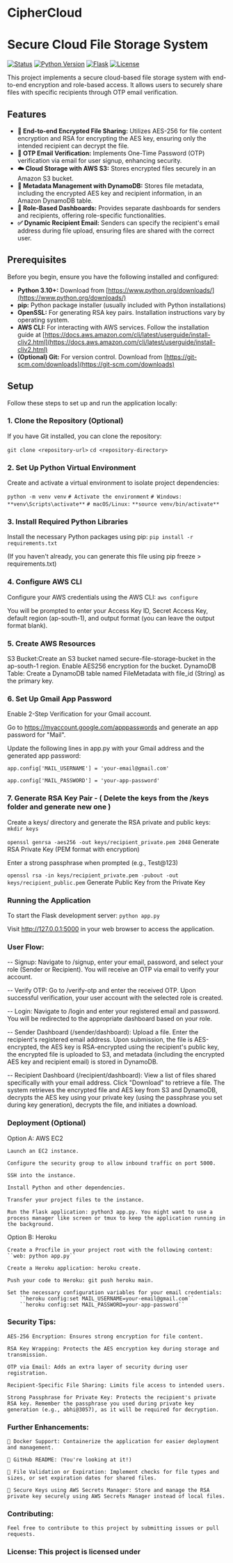 # CipherCloud

# Secure Cloud File Storage System

[![Status](https://img.shields.io/badge/Status-Complete-brightgreen.svg)](https://github.com/your-username/your-repo-name)
[![Python Version](https://img.shields.io/badge/Python-3.10+-blue.svg)](https://www.python.org/downloads/)
[![Flask](https://img.shields.io/badge/Flask-%E2%98%91%EF%B8%8F0.12+-brightgreen.svg)](http://flask.pocoo.org/)
[![License](https://img.shields.io/badge/License-MIT-yellow.svg)](https://opensource.org/licenses/MIT)

This project implements a secure cloud-based file storage system with end-to-end encryption and role-based access. It allows users to securely share files with specific recipients through OTP email verification.

## Features

-   **🔐 End-to-end Encrypted File Sharing:** Utilizes AES-256 for file content encryption and RSA for encrypting the AES key, ensuring only the intended recipient can decrypt the file.
-   **📩 OTP Email Verification:** Implements One-Time Password (OTP) verification via email for user signup, enhancing security.
-   **☁️ Cloud Storage with AWS S3:** Stores encrypted files securely in an Amazon S3 bucket.
-   **🧾 Metadata Management with DynamoDB:** Stores file metadata, including the encrypted AES key and recipient information, in an Amazon DynamoDB table.
-   **👥 Role-Based Dashboards:** Provides separate dashboards for senders and recipients, offering role-specific functionalities.
-   **✅ Dynamic Recipient Email:** Senders can specify the recipient's email address during file upload, ensuring files are shared with the correct user.

## Prerequisites

Before you begin, ensure you have the following installed and configured:

-   **Python 3.10+:** Download from [https://www.python.org/downloads/](https://www.python.org/downloads/)
-   **pip:** Python package installer (usually included with Python installations)
-   **OpenSSL:** For generating RSA key pairs. Installation instructions vary by operating system.
-   **AWS CLI:** For interacting with AWS services. Follow the installation guide at [https://docs.aws.amazon.com/cli/latest/userguide/install-cliv2.html](https://docs.aws.amazon.com/cli/latest/userguide/install-cliv2.html)
-   **(Optional) Git:** For version control. Download from [https://git-scm.com/downloads](https://git-scm.com/downloads)

## Setup

Follow these steps to set up and run the application locally:

### 1. Clone the Repository (Optional)

If you have Git installed, you can clone the repository:

`git clone <repository-url>`
`cd <repository-directory>`


### 2. Set Up Python Virtual Environment
Create and activate a virtual environment to isolate project dependencies:


`python -m venv venv`
`# Activate the environment`
`# Windows:`
`**venv\Scripts\activate**`
`# macOS/Linux:`
`**source venv/bin/activate**`


### 3. Install Required Python Libraries
Install the necessary Python packages using pip:
``pip install -r requirements.txt``

(If you haven't already, you can generate this file using pip freeze > requirements.txt)


### 4. Configure AWS CLI

Configure your AWS credentials using the AWS CLI:
``aws configure``

You will be prompted to enter your Access Key ID, Secret Access Key, default region (ap-south-1), and output format (you can leave the output format blank).


### 5. Create AWS Resources
S3 Bucket:Create an S3 bucket named secure-file-storage-bucket in the ap-south-1 region. Enable AES256 encryption for the bucket.
DynamoDB Table: Create a DynamoDB table named FileMetadata with file_id (String) as the primary key.


### 6. Set Up Gmail App Password
Enable 2-Step Verification for your Gmail account.

Go to https://myaccount.google.com/apppasswords and generate an app password for "Mail".

Update the following lines in app.py with your Gmail address and the generated app password:

``app.config['MAIL_USERNAME'] = 'your-email@gmail.com'``

``app.config['MAIL_PASSWORD'] = 'your-app-password'``


### 7. Generate RSA Key Pair - ( Delete the keys from the /keys folder and generate new one )

Create a keys/ directory and generate the RSA private and public keys:
``mkdir keys``

``openssl genrsa -aes256 -out keys/recipient_private.pem 2048``
Generate RSA Private Key (PEM format with encryption)

Enter a strong passphrase when prompted (e.g., Test@123)

``openssl rsa -in keys/recipient_private.pem -pubout -out keys/recipient_public.pem``
Generate Public Key from the Private Key

### Running the Application
To start the Flask development server:
``python app.py``

Visit http://127.0.0.1:5000 in your web browser to access the application.

### User Flow:

-- Signup: Navigate to /signup, enter your email, password, and select your role (Sender or Recipient). You will receive an OTP via email to verify your account.

-- Verify OTP: Go to /verify-otp and enter the received OTP. Upon successful verification, your user account with the selected role is created.

-- Login: Navigate to /login and enter your registered email and password. You will be redirected to the appropriate dashboard based on your role.

-- Sender Dashboard (/sender/dashboard):
    Upload a file.
    Enter the recipient's registered email address.
    Upon submission, the file is AES-encrypted, the AES key is RSA-encrypted using the recipient's public key, the encrypted file is uploaded to S3, and metadata (including the encrypted AES key and recipient email) is stored in DynamoDB.

-- Recipient Dashboard (/recipient/dashboard):
    View a list of files shared specifically with your email address.
    Click "Download" to retrieve a file.
    The system retrieves the encrypted file and AES key from S3 and DynamoDB, decrypts the AES key using your private key (using the passphrase you set during key generation), decrypts the file, and initiates a download.


### Deployment (Optional)

Option A: AWS EC2

    Launch an EC2 instance.
    
    Configure the security group to allow inbound traffic on port 5000.
    
    SSH into the instance.
    
    Install Python and other dependencies.
    
    Transfer your project files to the instance.
    
    Run the Flask application: python3 app.py. You might want to use a process manager like screen or tmux to keep the application running in the background.

Option B: Heroku

    Create a Procfile in your project root with the following content:
    ``web: python app.py``
    
    Create a Heroku application: heroku create.
    
    Push your code to Heroku: git push heroku main.
    
    Set the necessary configuration variables for your email credentials:
        ``heroku config:set MAIL_USERNAME=your-email@gmail.com``
        ``heroku config:set MAIL_PASSWORD=your-app-password``


### Security Tips:

    AES-256 Encryption: Ensures strong encryption for file content.
    
    RSA Key Wrapping: Protects the AES encryption key during storage and transmission.
    
    OTP via Email: Adds an extra layer of security during user registration.
    
    Recipient-Specific File Sharing: Limits file access to intended users.
    
    Strong Passphrase for Private Key: Protects the recipient's private RSA key. Remember the passphrase you used during private key generation (e.g., abhi@3057), as it will be required for decryption.


### Further Enhancements:

    🐳 Docker Support: Containerize the application for easier deployment and management.

    🧾 GitHub README: (You're looking at it!)

    🧪 File Validation or Expiration: Implement checks for file types and sizes, or set expiration dates for shared files.

    🔐 Secure Keys using AWS Secrets Manager: Store and manage the RSA private key securely using AWS Secrets Manager instead of local files.


### Contributing:
    Feel free to contribute to this project by submitting issues or pull requests.


### License: This project is licensed under
